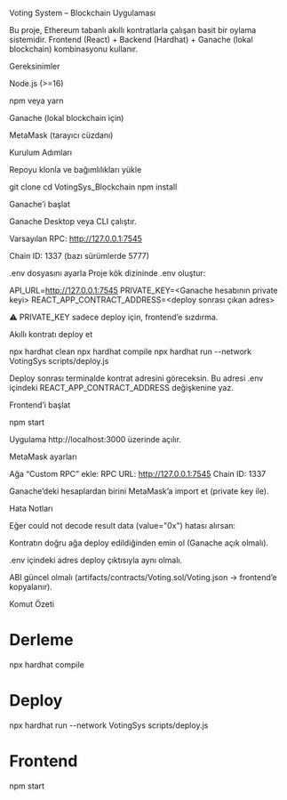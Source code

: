Voting System – Blockchain Uygulaması

Bu proje, Ethereum tabanlı akıllı kontratlarla çalışan basit bir oylama sistemidir.
Frontend (React) + Backend (Hardhat) + Ganache (lokal blockchain) kombinasyonu kullanır.

Gereksinimler

Node.js (>=16)

npm veya yarn

Ganache
 (lokal blockchain için)

MetaMask (tarayıcı cüzdanı)

Kurulum Adımları

Repoyu klonla ve bağımlılıkları yükle

git clone <repo-link>
cd VotingSys_Blockchain
npm install


Ganache’i başlat

Ganache Desktop veya CLI çalıştır.

Varsayılan RPC: http://127.0.0.1:7545

Chain ID: 1337 (bazı sürümlerde 5777)

.env dosyasını ayarla
Proje kök dizininde .env oluştur:

API_URL=http://127.0.0.1:7545
PRIVATE_KEY=<Ganache hesabının private keyi>
REACT_APP_CONTRACT_ADDRESS=<deploy sonrası çıkan adres>


⚠️ PRIVATE_KEY sadece deploy için, frontend’e sızdırma.

Akıllı kontratı deploy et

npx hardhat clean
npx hardhat compile
npx hardhat run --network VotingSys scripts/deploy.js


Deploy sonrası terminalde kontrat adresini göreceksin.
Bu adresi .env içindeki REACT_APP_CONTRACT_ADDRESS değişkenine yaz.

Frontend’i başlat

npm start


Uygulama http://localhost:3000 üzerinde açılır.

MetaMask ayarları

Ağa “Custom RPC” ekle:
RPC URL: http://127.0.0.1:7545
Chain ID: 1337

Ganache’deki hesaplardan birini MetaMask’a import et (private key ile).

Hata Notları

Eğer could not decode result data (value="0x") hatası alırsan:

Kontratın doğru ağa deploy edildiğinden emin ol (Ganache açık olmalı).

.env içindeki adres deploy çıktısıyla aynı olmalı.

ABI güncel olmalı (artifacts/contracts/Voting.sol/Voting.json → frontend’e kopyalanır).

Komut Özeti

# Derleme
npx hardhat compile

# Deploy
npx hardhat run --network VotingSys scripts/deploy.js

# Frontend
npm start
